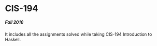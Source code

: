 # CIS-194
##### Fall 2016

It includes all the assignments solved while taking CIS-194 Introduction to Haskell.
